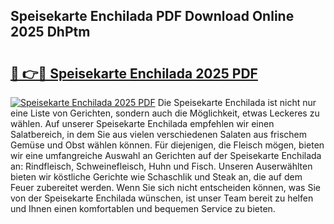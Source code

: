 ## Speisekarte Enchilada PDF Download Online 2025 DhPtm

# <h2><a href="http://gc8oo11.nevu.top/?p=Speisekarte+Enchilada">🔗 👉🔴 Speisekarte Enchilada 2025 PDF</a></h2>

[![Speisekarte Enchilada 2025 PDF](https://i.imgur.com/dBaPXMq.png)](http://gc8oo11.nevu.top/?p=Speisekarte+Enchilada)
Die Speisekarte Enchilada ist nicht nur eine Liste von Gerichten, sondern auch die Möglichkeit, etwas Leckeres zu wählen. Auf unserer Speisekarte Enchilada empfehlen wir einen Salatbereich, in dem Sie aus vielen verschiedenen Salaten aus frischem Gemüse und Obst wählen können. Für diejenigen, die Fleisch mögen, bieten wir eine umfangreiche Auswahl an Gerichten auf der Speisekarte Enchilada an: Rindfleisch, Schweinefleisch, Huhn und Fisch. Unseren Auserwählten bieten wir köstliche Gerichte wie Schaschlik und Steak an, die auf dem Feuer zubereitet werden. Wenn Sie sich nicht entscheiden können, was Sie von der Speisekarte Enchilada wünschen, ist unser Team bereit zu helfen und Ihnen einen komfortablen und bequemen Service zu bieten.
